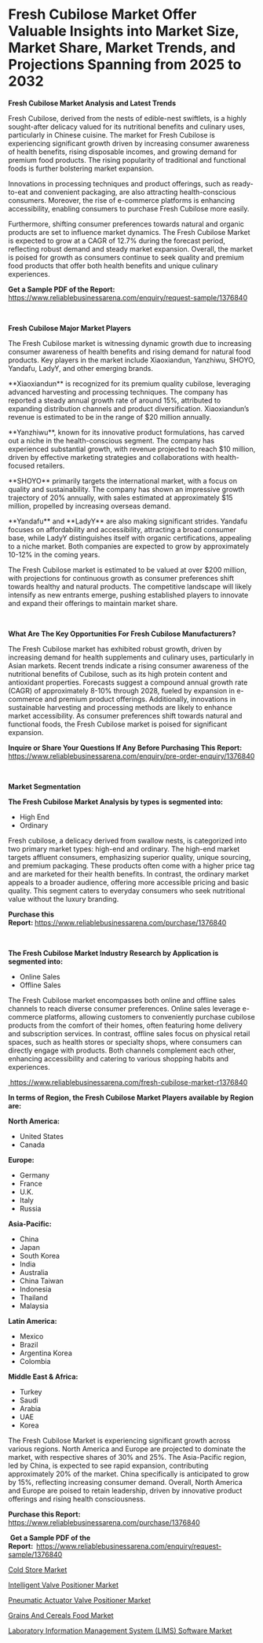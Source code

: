 <p><h1>Fresh Cubilose Market Offer Valuable Insights into Market Size, Market Share, Market Trends, and Projections Spanning from 2025 to 2032</h1></p><p><strong>Fresh Cubilose Market Analysis and Latest Trends</strong></p>
<p><p>Fresh Cubilose, derived from the nests of edible-nest swiftlets, is a highly sought-after delicacy valued for its nutritional benefits and culinary uses, particularly in Chinese cuisine. The market for Fresh Cubilose is experiencing significant growth driven by increasing consumer awareness of health benefits, rising disposable incomes, and growing demand for premium food products. The rising popularity of traditional and functional foods is further bolstering market expansion.</p><p>Innovations in processing techniques and product offerings, such as ready-to-eat and convenient packaging, are also attracting health-conscious consumers. Moreover, the rise of e-commerce platforms is enhancing accessibility, enabling consumers to purchase Fresh Cubilose more easily. </p><p>Furthermore, shifting consumer preferences towards natural and organic products are set to influence market dynamics. The Fresh Cubilose Market is expected to grow at a CAGR of 12.7% during the forecast period, reflecting robust demand and steady market expansion. Overall, the market is poised for growth as consumers continue to seek quality and premium food products that offer both health benefits and unique culinary experiences.</p></p>
<p><strong>Get a Sample PDF of the Report:&nbsp;</strong> <a href="https://www.reliablebusinessarena.com/enquiry/request-sample/1376840?utm_campaign=2217&utm_medium=2&utm_source=Github&utm_content=ia&utm_term=28032025&utm_id=fresh-cubilose">https://www.reliablebusinessarena.com/enquiry/request-sample/1376840</a></p>
<p>&nbsp;</p>
<p><strong>Fresh Cubilose Major Market Players</strong></p>
<p><p>The Fresh Cubilose market is witnessing dynamic growth due to increasing consumer awareness of health benefits and rising demand for natural food products. Key players in the market include Xiaoxiandun, Yanzhiwu, SHOYO, Yandafu, LadyY, and other emerging brands.</p><p>**Xiaoxiandun** is recognized for its premium quality cubilose, leveraging advanced harvesting and processing techniques. The company has reported a steady annual growth rate of around 15%, attributed to expanding distribution channels and product diversification. Xiaoxiandun’s revenue is estimated to be in the range of $20 million annually.</p><p>**Yanzhiwu**, known for its innovative product formulations, has carved out a niche in the health-conscious segment. The company has experienced substantial growth, with revenue projected to reach $10 million, driven by effective marketing strategies and collaborations with health-focused retailers. </p><p>**SHOYO** primarily targets the international market, with a focus on quality and sustainability. The company has shown an impressive growth trajectory of 20% annually, with sales estimated at approximately $15 million, propelled by increasing overseas demand.</p><p>**Yandafu** and **LadyY** are also making significant strides. Yandafu focuses on affordability and accessibility, attracting a broad consumer base, while LadyY distinguishes itself with organic certifications, appealing to a niche market. Both companies are expected to grow by approximately 10-12% in the coming years.</p><p>The Fresh Cubilose market is estimated to be valued at over $200 million, with projections for continuous growth as consumer preferences shift towards healthy and natural products. The competitive landscape will likely intensify as new entrants emerge, pushing established players to innovate and expand their offerings to maintain market share.</p></p>
<p>&nbsp;</p>
<p><strong>What Are The Key Opportunities For Fresh Cubilose Manufacturers?</strong></p>
<p><p>The Fresh Cubilose market has exhibited robust growth, driven by increasing demand for health supplements and culinary uses, particularly in Asian markets. Recent trends indicate a rising consumer awareness of the nutritional benefits of Cubilose, such as its high protein content and antioxidant properties. Forecasts suggest a compound annual growth rate (CAGR) of approximately 8-10% through 2028, fueled by expansion in e-commerce and premium product offerings. Additionally, innovations in sustainable harvesting and processing methods are likely to enhance market accessibility. As consumer preferences shift towards natural and functional foods, the Fresh Cubilose market is poised for significant expansion.</p></p>
<p><strong>Inquire or Share Your Questions If Any Before Purchasing This Report:</strong> <a href="https://www.reliablebusinessarena.com/enquiry/pre-order-enquiry/1376840?utm_campaign=2217&utm_medium=2&utm_source=Github&utm_content=ia&utm_term=28032025&utm_id=fresh-cubilose">https://www.reliablebusinessarena.com/enquiry/pre-order-enquiry/1376840</a></p>
<p>&nbsp;</p>
<p><strong>Market Segmentation</strong></p>
<p><strong>The Fresh Cubilose Market Analysis by types is segmented into:</strong></p>
<p><ul><li>High End</li><li>Ordinary</li></ul></p>
<p><p>Fresh cubilose, a delicacy derived from swallow nests, is categorized into two primary market types: high-end and ordinary. The high-end market targets affluent consumers, emphasizing superior quality, unique sourcing, and premium packaging. These products often come with a higher price tag and are marketed for their health benefits. In contrast, the ordinary market appeals to a broader audience, offering more accessible pricing and basic quality. This segment caters to everyday consumers who seek nutritional value without the luxury branding.</p></p>
<p><strong>Purchase this Report:&nbsp;</strong><a href="https://www.reliablebusinessarena.com/purchase/1376840?utm_campaign=2217&utm_medium=2&utm_source=Github&utm_content=ia&utm_term=28032025&utm_id=fresh-cubilose">https://www.reliablebusinessarena.com/purchase/1376840</a></p>
<p>&nbsp;</p>
<p><strong>The Fresh Cubilose Market Industry Research by Application is segmented into:</strong></p>
<p><ul><li>Online Sales</li><li>Offline Sales</li></ul></p>
<p><p>The Fresh Cubilose market encompasses both online and offline sales channels to reach diverse consumer preferences. Online sales leverage e-commerce platforms, allowing customers to conveniently purchase cubilose products from the comfort of their homes, often featuring home delivery and subscription services. In contrast, offline sales focus on physical retail spaces, such as health stores or specialty shops, where consumers can directly engage with products. Both channels complement each other, enhancing accessibility and catering to various shopping habits and experiences.</p></p>
<p><a href="https://www.reliablebusinessarena.com/fresh-cubilose-market-r1376840?utm_campaign=2217&utm_medium=2&utm_source=Github&utm_content=ia&utm_term=28032025&utm_id=fresh-cubilose">&nbsp;https://www.reliablebusinessarena.com/fresh-cubilose-market-r1376840</a></p>
<p><strong>In terms of Region, the Fresh Cubilose Market Players available by Region are:</strong></p>
<p>
    <p> <strong> North America: </strong>
        <ul>
            <li>United States</li>
            <li>Canada</li>
        </ul>
        </p> 
    <p> <strong> Europe: </strong>
        <ul>
            <li>Germany</li>
            <li>France</li>
            <li>U.K.</li>
            <li>Italy</li>
            <li>Russia</li>
        </ul>
        </p> 
    <p> <strong> Asia-Pacific: </strong>
        <ul>
            <li>China</li>
            <li>Japan</li>
            <li>South Korea</li>
            <li>India</li>
            <li>Australia</li>
            <li>China Taiwan</li>
            <li>Indonesia</li>
            <li>Thailand</li>
            <li>Malaysia</li>
        </ul>
        </p> 
    <p> <strong> Latin America: </strong>
        <ul>
            <li>Mexico</li>
            <li>Brazil</li>
            <li>Argentina Korea</li>
            <li>Colombia</li>
        </ul>
        </p> 
    <p> <strong> Middle East & Africa: </strong>
        <ul>
            <li>Turkey</li>
            <li>Saudi</li>
            <li>Arabia</li>
            <li>UAE</li>
            <li>Korea</li>
        </ul>
    </p>
    </p>
<p><p>The Fresh Cubilose Market is experiencing significant growth across various regions. North America and Europe are projected to dominate the market, with respective shares of 30% and 25%. The Asia-Pacific region, led by China, is expected to see rapid expansion, contributing approximately 20% of the market. China specifically is anticipated to grow by 15%, reflecting increasing consumer demand. Overall, North America and Europe are poised to retain leadership, driven by innovative product offerings and rising health consciousness.</p></p>
<p><strong>Purchase this Report: </strong><a href="https://www.reliablebusinessarena.com/purchase/1376840?utm_campaign=2217&utm_medium=2&utm_source=Github&utm_content=ia&utm_term=28032025&utm_id=fresh-cubilose">https://www.reliablebusinessarena.com/purchase/1376840</a></p>
<p>&nbsp;<strong>Get a Sample PDF of the Report:&nbsp;&nbsp;</strong><a href="https://www.reliablebusinessarena.com/enquiry/request-sample/1376840?utm_campaign=2217&utm_medium=2&utm_source=Github&utm_content=ia&utm_term=28032025&utm_id=fresh-cubilose">https://www.reliablebusinessarena.com/enquiry/request-sample/1376840</a></p>
<p><strong></strong></p>
<p><p><a href="https://www.linkedin.com/pulse/cold-store-market-growth-forecast-from-2025-2032-125-cagr-highlighting-vzhhf?utm_campaign=2217&utm_medium=2&utm_source=Github&utm_content=ia&utm_term=28032025&utm_id=fresh-cubilose">Cold Store Market</a></p><p><a href="https://www.linkedin.com/pulse/intelligent-valve-positioner-market-analysis-future-ounmf?utm_campaign=2217&utm_medium=2&utm_source=Github&utm_content=ia&utm_term=28032025&utm_id=fresh-cubilose">Intelligent Valve Positioner Market</a></p><p><a href="https://www.linkedin.com/pulse/global-pneumatic-actuator-valve-positioner-market-forecast-7m2gf?utm_campaign=2217&utm_medium=2&utm_source=Github&utm_content=ia&utm_term=28032025&utm_id=fresh-cubilose">Pneumatic Actuator Valve Positioner Market</a></p><p><a href="https://github.com/pupunhez/Market-Research-Report-List-1/blob/main/grains-and-cereals-food-market.md?utm_campaign=2217&utm_medium=2&utm_source=Github&utm_content=ia&utm_term=28032025&utm_id=fresh-cubilose">Grains And Cereals Food Market</a></p><p><a href="https://github.com/gaiusmelyna/Market-Research-Report-List-1/blob/main/laboratory-information-management-system-lims-software-market.md?utm_campaign=2217&utm_medium=2&utm_source=Github&utm_content=ia&utm_term=28032025&utm_id=fresh-cubilose">Laboratory Information Management System (LIMS) Software Market</a></p></p>
